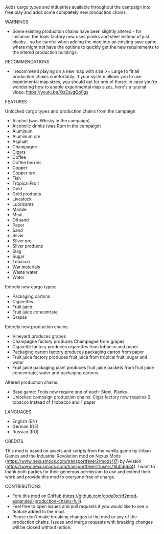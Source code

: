 Adds cargo types and industries available throughout the campaign into free play and adds some completely new production chains.



WARNINGS

 - Some existing production chains have been slightly altered - for instance, the tools factory now uses planks and steel instead of just planks - so be careful when adding the mod into an existing save game where might not have the options to quickly get the new requirements to the altered production buildings.



RECOMMENDATIONS

 - I recommend playing on a new map with size >= Large to fit all production chains comfortably. If your system allows you to use experimental map sizes, you should opt for one of those. In case you're wondering how to enable experimental map sizes, here's a tutorial video: https://youtu.be/QzEsygQoFgs



FEATURES

Unlocked cargo types and production chains from the campaign:
 - Alcohol (was Whisky in the campaign)
 - Alcoholic drinks (was Rum in the campaign)
 - Aluminum
 - Aluminum ore
 - Asphalt
 - Champagne
 - Cigars
 - Coffee
 - Coffee berries
 - Copper
 - Copper ore
 - Fish
 - Tropical Fruit
 - Gold
 - Gold products
 - Livestock
 - Lubricants
 - Marble
 - Meat
 - Oil sand
 - Paper
 - Sand
 - Silver
 - Silver ore
 - Silver products
 - Slag
 - Sugar
 - Tobacco
 - War materials
 - Waste water
 - Water

Entirely new cargo types:
 - Packaging cartons
 - Cigarettes
 - Fruit juice
 - Fruit juice concentrate
 - Grapes

Entirely new production chains:
 - Vineyard produces grapes
 - Champagne factory produces Champagne from grapes
 - Cigarette factory produces cigarettes from tobacco and paper
 - Packaging carton factory produces packaging carton from paper
 - Fruit juice factory produces fruit juice from tropical fruit, sugar and water
 - Fruit juice packaging plant produces fruit juice packets from fruit juice concentrate, water and packaging cartons

Altered production chains:
 - Base game: Tools now require one of each: Steel, Planks
 - Unlocked campaign production chains: Cigar factory now requires 2 tobacco instead of 1 tobacco and 1 paper


LANGUAGES
 - English (EN)
 - German (DE)
 - Russian (RU)



CREDITS

This mod is based on assets and scripts from the vanilla game by Urban Games and the Industrial Revolution mod on Nexus Mods (https://www.nexusmods.com/transportfever2/mods/17) by Aviatori (https://www.nexusmods.com/transportfever2/users/14456634).
I want to thank both parties for their generous permission to use and extend their work and provide this mod to everyone free of charge.



CONTRIBUTIONS

 - Fork this mod on GitHub (https://github.com/code0rc/tf2mod-expanded-production-chains-full).
 - Feel free to open issues and pull requests if you would like to see a feature added to the mod.
 - Please don't make breaking changes to the mod or any of the production chains. Issues and merge requests with breaking changes will be closed without notice.
 